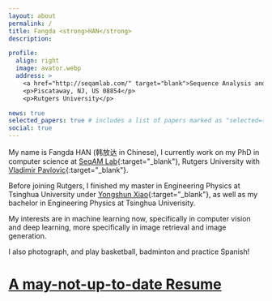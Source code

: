 ```yaml
---
layout: about
permalink: /
title: Fangda <strong>HAN</strong>
description:

profile:
  align: right
  image: avator.webp
  address: >
    <a href="http://seqamlab.com/" target="blank">Sequence Analysis and Modeling</a>
    <p>Piscataway, NJ, US 08854</p>
    <p>Rutgers University</p>

news: true
selected_papers: true # includes a list of papers marked as "selected={true}"
social: true
---
```


My name is Fangda HAN (韩放达 in Chinese), I currently work on my PhD in computer science at [SeqAM Lab](http://seqamlab.com/){:target="\_blank"}, Rutgers University with [Vladimir Pavlovic](http://seqamlab.com/profile/?smid=218){:target="\_blank"}. 

Before joining Rutgers, I finished my master in Engineering Physics at Tsinghua University under [Yongshun Xiao](https://www.researchgate.net/profile/Yongshun_Xiao2){:target="\_blank"}, as well as my bachelor in Engineering Physics at Tsinghua Univerisity.

My interests are in machine learning now, specifically in computer vision and deep learning, more specifically in image retrieval and image generation.

I also photograph, and play basketball, badminton and practice Spanish! 

<h1><a href="https://docs.google.com/document/d/14j899I3dGMRYos3pleLSCxTNHHlWzBPlr9_dfkxSwZM/edit?usp=sharing" target="_blank"> A may-not-up-to-date Resume</a></h1>